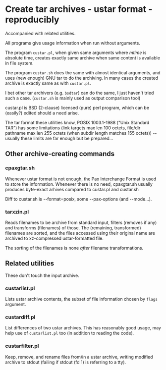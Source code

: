 
Create tar archives - ustar format - reproducibly
=================================================

Accompanied with related utilities.

All programs give usage information when run without arguments.

The program `custar.pl`, when given same arguments where *mtime*
is absolute time, creates exactly same archive when same content
is available in file system.

The program `custar.sh` does the same with almost identical arguments,
and uses (new enough) GNU tar to do the archiving. In many cases
the created archive is exactly same as with `custar.pl`.

I bet other tar archivers (e.g. `bsdtar`) can do the same, I just haven't
tried such a case. (`custar.sh` is mainly used as output comparison tool)

custar.pl is BSD (2-clause) licensed (pure) perl program, which can be
(easily?) edited should a need arise.

The tar format these utilities know, POSIX 1003.1-1988 ("Unix Standard TAR")
has some limitations (link targets max len 100 octets, file/dir pathname
max len 255 octets (when subdir length matches 155 octets)) -- usually
these limits are far enough but be prepared...


Other archive-creating commands
-------------------------------

### cpaxgtar.sh

Whenever ustar format is not enough, the Pax Interchange Format is used
to store the information. Whenever there is no need, cpaxgtar.sh usually
produces byte-exact arhives compared to custar.pl and custar.sh

Diff to custar.sh is --format=posix, some --pax-options (and --mode...).

### tarxzin.pl

Reads filenames to be archive from standard input, filters (removes if any)
and transforms (filenames) of those.
The (remaining, transformed) filenames are sorted, and the files accessed
using their original name are archived to xz-compressed ustar-formatted file.

The sorting of the filenames is none *after* filename transformations.


Related utilities
-----------------

These don't touch the input archive.

### custarlist.pl

Lists ustar archive contents, the subset of file information chosen
by `flags` argument.

### custardiff.pl

List differences of two ustar archives. This has reasonably good usage,
may help use of `custarlist.pl` too (in addition to reading the code).

### custarfilter.pl

Keep, remove, and rename files from/in a ustar archive, writing modified
archive to stdout (failing if stdout (fd 1) is referring to a tty).


